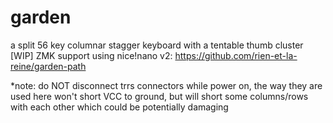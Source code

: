# garden
a split 56 key columnar stagger keyboard with a tentable thumb cluster [WIP]
ZMK support using nice!nano v2: https://github.com/rien-et-la-reine/garden-path

*note: do NOT disconnect trrs connectors while power on, the way they are used here won't short VCC to ground, but will short some columns/rows with each other which could be potentially damaging
